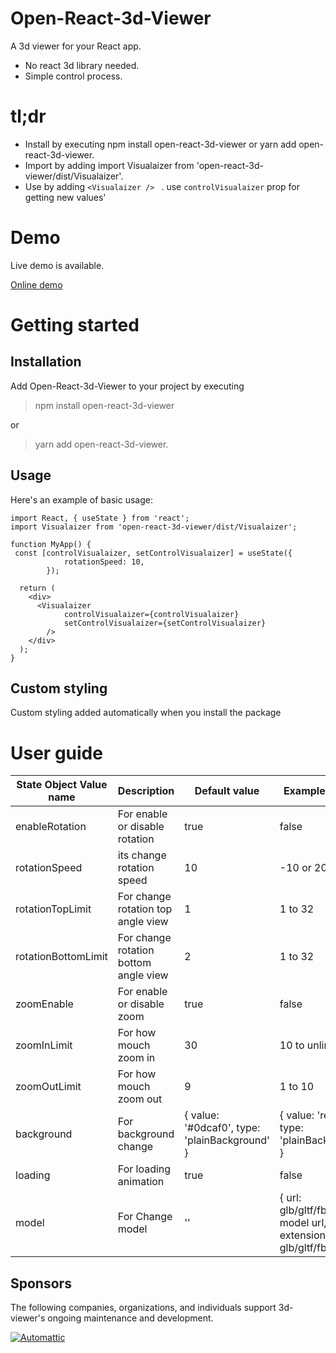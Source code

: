 # Open-React-3d-Viewer

A 3d viewer for your React app.

- No react 3d library needed.
- Simple control process.

# tl;dr

- Install by executing npm install open-react-3d-viewer or yarn add open-react-3d-viewer.
- Import by adding import Visualaizer from 'open-react-3d-viewer/dist/Visualaizer'.
- Use by adding `<Visualaizer /> ` . use `controlVisualaizer` prop for getting new values'


# Demo

Live demo is available.

[Online demo](https://studio-23-xyz.github.io/react-3d-viewer/) 

# Getting started

## Installation
Add Open-React-3d-Viewer to your project by executing 
> npm install open-react-3d-viewer 

or 
> yarn add open-react-3d-viewer.


## Usage

Here's an example of basic usage:

``` JS
import React, { useState } from 'react';
import Visualaizer from 'open-react-3d-viewer/dist/Visualaizer';

function MyApp() {
 const [controlVisualaizer, setControlVisualaizer] = useState({
			rotationSpeed: 10,
		});

  return (
    <div>
      <Visualaizer
			controlVisualaizer={controlVisualaizer}
			setControlVisualaizer={setControlVisualaizer}
		/>
    </div>
  );
}

```

## Custom styling
Custom styling added automatically when you install the package


# User guide

| State Object Value name | Description | Default value | Example Values|
| ----------- | ----------- | ----------- | ----------- |
| enableRotation | For enable or disable rotation | true | false |
| rotationSpeed | its change rotation speed | 10 | -10 or 20 |
| rotationTopLimit | For change rotation top angle view | 1 | 1 to 32 |
| rotationBottomLimit | For change rotation bottom angle view | 2 | 1 to 32 |
| zoomEnable | For enable or disable zoom | true | false |
| zoomInLimit | For how mouch zoom in  | 30 | 10 to unlimited |
| zoomOutLimit | For how mouch zoom out | 9 | 1 to 10 |
| background | For background change | { value: '#0dcaf0', type: 'plainBackground' } | { value: 'red', type: 'plainBackground' } |
| loading | For loading animation | true | false |
| model | For Change model | '' | { url:  glb/gltf/fbx/obj model url, extension: glb/gltf/fbx/obj } |


## <a name="sponsors"></a>Sponsors

The following companies, organizations, and individuals support 3d-viewer's ongoing maintenance and development.

<p><a href="https://brainstation-23.com/"><img src="https://brainstation-23.com/wp-content/uploads/2019/02/BS-Logo-Blue_Hr.svg" alt="Automattic" height="undefined"></a></p>



